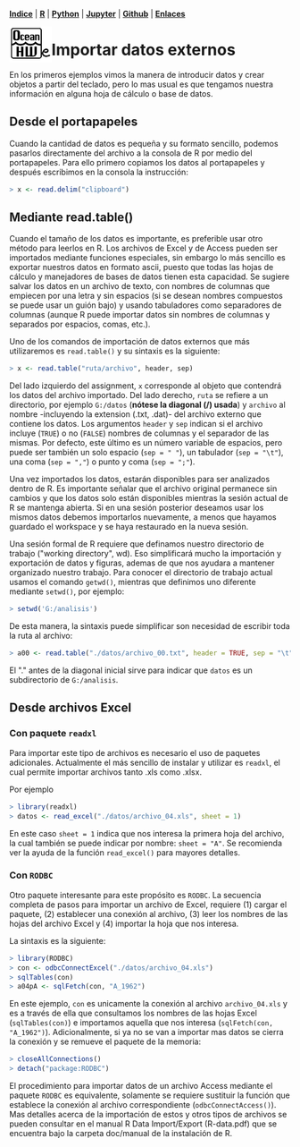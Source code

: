 <p align="left">
<strong><a href="../Indice.html">Indice</a></strong>
|
<strong><a href="../Intro a R/R.html">R</a></strong>
|
<strong><a href="../Intro a Python/Python.html">Python</a></strong>
|
<strong><a href="../Intro a Jupyter/Jupyter.html">Jupyter</a></strong>
|
<strong><a href="../Intro a github/Github.html">Github</a></strong>
|
<strong><a href="../enlaces.html">Enlaces</a></strong>
</p>

<img     style="float: left;" src="OHWe.png" width=15% height=15%>

# Importar datos externos
En los primeros ejemplos vimos la manera de introducir datos y crear objetos a partir del teclado, pero lo mas usual es que tengamos nuestra información en alguna hoja de cálculo o base de datos. 

## Desde el portapapeles
Cuando la cantidad de datos es pequeña y su formato sencillo, podemos pasarlos directamente del archivo a la consola de R por medio del portapapeles. Para ello primero copiamos los datos al portapapeles y después escribimos en la consola la instrucción:
```r
> x <- read.delim("clipboard")
```

## Mediante read.table()
Cuando el tamaño de los datos es importante, es preferible usar otro método para leerlos en R. Los archivos de Excel y de Access pueden ser importados mediante funciones especiales, sin embargo lo más sencillo es exportar nuestros datos en formato ascii, puesto que todas las hojas de cálculo y manejadores de bases de datos tienen esta capacidad. Se sugiere salvar los datos en un archivo de texto, con nombres de columnas que empiecen por una letra y sin espacios (si se desean nombres compuestos se puede usar un guión bajo) y usando tabuladores como separadores de columnas (aunque R puede importar datos sin nombres de columnas y separados por espacios, comas, etc.). 

Uno de los comandos de importación de datos externos que más utilizaremos es `read.table()` y su sintaxis es la siguiente:
```r
> x <- read.table("ruta/archivo", header, sep)
```
Del lado izquierdo del assignment, `x` corresponde al objeto que contendrá los datos del archivo importado. Del lado derecho, `ruta` se refiere a un directorio, por ejemplo `G:/datos` (**nótese la diagonal (/) usada**) y `archivo` al nombre -incluyendo la extension (.txt, .dat)- del archivo externo que contiene los datos. Los argumentos `header` y `sep` indican si el archivo incluye (`TRUE`) o no (`FALSE`) nombres de columnas y el separador de las mismas. Por defecto, este último es un número variable de espacios, pero puede ser también un solo espacio  (`sep = " "`), un tabulador (`sep = "\t"`), una coma (`sep = ","`) o punto y coma (`sep = ";"`). 

Una vez importados los datos, estarán disponibles para ser analizados dentro de R. Es importante señalar que el archivo original permanece sin cambios y que los datos solo están disponibles mientras la sesión actual de R se mantenga abierta. Si en una sesión posterior deseamos usar los mismos datos debemos importarlos nuevamente, a menos que hayamos guardado el workspace y se haya restaurado en la nueva sesión. 

Una sesión formal de R requiere que definamos nuestro directorio de trabajo ("working directory", wd). Eso simplificará mucho la importación y exportación de datos y figuras, ademas de que nos ayudara a mantener organizado nuestro trabajo. Para conocer el directorio de trabajo actual usamos el comando `getwd()`, mientras que definimos uno diferente mediante `setwd()`, por ejemplo:
```r
> setwd('G:/analisis')
```
De esta manera, la sintaxis  puede simplificar son necesidad de escribir toda la ruta al archivo:
```r
> a00 <- read.table("./datos/archivo_00.txt", header = TRUE, sep = "\t")
```
El "." antes de la diagonal inicial sirve para indicar que `datos` es un subdirectorio de `G:/analisis`. 

## Desde archivos Excel

### Con paquete `readxl`
Para importar este tipo de archivos es necesario el uso de paquetes adicionales. Actualmente el más sencillo de instalar y utilizar es `readxl`, el cual permite importar archivos tanto .xls como .xlsx. 

Por ejemplo
```r
> library(readxl)
> datos <- read_excel("./datos/archivo_04.xls", sheet = 1)
```
En este caso `sheet = 1` indica que nos interesa la primera hoja del archivo, la cual también se puede indicar por nombre: `sheet = "A"`.
Se recomienda ver la ayuda de la función `read_excel()` para mayores detalles.

### Con `RODBC`
Otro paquete interesante para este propósito es `RODBC`. La secuencia completa de pasos para importar un archivo de Excel, requiere (1) cargar el paquete, (2) establecer una conexión al archivo, (3) leer los nombres de las hojas del archivo Excel y (4) importar la hoja que nos interesa. 

La sintaxis es la siguiente:
```r
> library(RODBC)
> con <- odbcConnectExcel("./datos/archivo_04.xls")
> sqlTables(con)
> a04pA <- sqlFetch(con, "A_1962")
```
En este ejemplo, `con` es unicamente la conexión al archivo `archivo_04.xls` y es a través de ella que consultamos los nombres de las hojas Excel (`sqlTables(con)`) e importamos aquella que nos interesa (`sqlFetch(con, "A_1962")`). Adicionalmente, si ya no se van a importar mas datos se cierra la conexión y se remueve el paquete de la memoria:
```r
> closeAllConnections()
> detach("package:RODBC")
```
El procedimiento para importar datos de un archivo Access mediante el paquete `RODBC` es equivalente, solamente se requiere sustituir la función que establece la conexión al archivo correspondiente (`odbcConnectAccess()`). Mas detalles acerca de la importación de estos y otros tipos de archivos se pueden consultar en el manual R Data Import/Export (R-data.pdf) que se encuentra bajo la carpeta doc/manual de la instalación de R.
